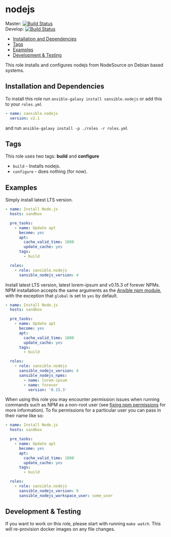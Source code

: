 # nodejs

Master: [![Build Status](https://travis-ci.org/sansible/nodejs.svg?branch=master)](https://travis-ci.org/sansible/nodejs)  
Develop: [![Build Status](https://travis-ci.org/sansible/nodejs.svg?branch=develop)](https://travis-ci.org/sansible/nodejs)

* [Installation and Dependencies](#installation-and-dependencies)
* [Tags](#tags)
* [Examples](#examples)
* [Development & Testing](#development---testing)

This role installs and configures nodejs from NodeSource on Debian based systems.


## Installation and Dependencies

To install this role run `ansible-galaxy install sansible.nodejs`
or add this to your `roles.yml`

```YAML
- name: sansible.nodejs
  version: v2.1
```

and run `ansible-galaxy install -p ./roles -r roles.yml`


## Tags

This role uses two tags: **build** and **configure**

* `build` - Installs nodejs.
* `configure` - does nothing (for now).


## Examples

Simply install latest LTS version.

```YAML
- name: Install Node.js
  hosts: sandbox

  pre_tasks:
    - name: Update apt
      become: yes
      apt:
        cache_valid_time: 1800
        update_cache: yes
      tags:
        - build

  roles:
    - role: sansible.nodejs
      sansible_nodejs_version: 4
```

Install latest LTS version, latest lorem-ipsum and v0.15.3 of forever NPMs.
NPM installation accepts the same arguments as the [Ansible npm module](http://docs.ansible.com/ansible/latest/npm_module.html),
with the exception that `global` is set to `yes` by default.

```YAML
- name: Install Node.js
  hosts: sandbox

  pre_tasks:
    - name: Update apt
      become: yes
      apt:
        cache_valid_time: 1800
        update_cache: yes
      tags:
        - build

  roles:
    - role: sansible.nodejs
      sansible_nodejs_version: 4
      sansible_nodejs_npms:
        - name: lorem-ipsum
        - name: forever
          version: '0.15.3'
```

When using this role you may encounter permission issues when running 
commands such as NPM as a non-root user (see
[fixing npm permissions](https://docs.npmjs.com/getting-started/fixing-npm-permissions) 
for more information). To fix permissions for a particular user you can 
pass in their name like so:

```YAML
- name: Install Node.js
  hosts: sandbox

  pre_tasks:
    - name: Update apt
      become: yes
      apt:
        cache_valid_time: 1800
        update_cache: yes
      tags:
        - build

  roles:
    - role: sansible.nodejs
      sansible_nodejs_version: 9
      sansible_nodejs_workspace_user: some_user
```


## Development & Testing

If you want to work on this role, please start with running
`make watch`. This will re-provision docker images on any file changes.
